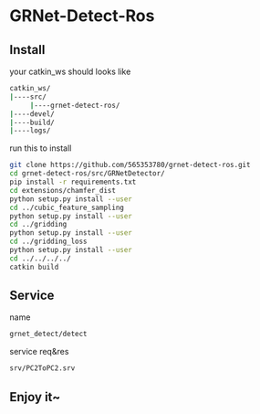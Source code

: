 # GRNet-Detect-Ros

## Install
your catkin_ws should looks like
```bash
catkin_ws/
|----src/
     |----grnet-detect-ros/
|----devel/
|----build/
|----logs/
```

run this to install

```bash
git clone https://github.com/565353780/grnet-detect-ros.git
cd grnet-detect-ros/src/GRNetDetector/
pip install -r requirements.txt
cd extensions/chamfer_dist
python setup.py install --user
cd ../cubic_feature_sampling
python setup.py install --user
cd ../gridding
python setup.py install --user
cd ../gridding_loss
python setup.py install --user
cd ../../../../
catkin build
```

## Service
name
```bash
grnet_detect/detect
```
service req&res
```bash
srv/PC2ToPC2.srv
```

## Enjoy it~

